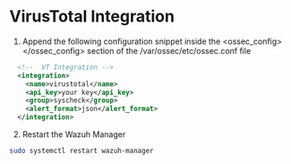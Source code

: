# VirusTotal Integration


1.  Append the following configuration snippet inside the <ossec_config> </ossec_config> section of the /var/ossec/etc/ossec.conf file
``` xml
  <!--  VT Integration -->
  <integration>
    <name>virustotal</name>
    <api_key>your key</api_key>
    <group>syscheck</group>
    <alert_format>json</alert_format>
  </integration>
```
2. Restart the Wazuh Manager
``` bash
sudo systemctl restart wazuh-manager
```
